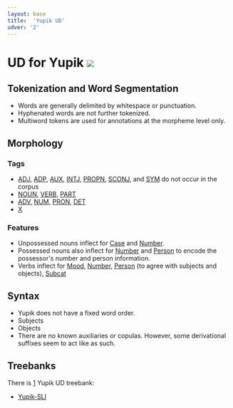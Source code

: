 ```yaml
---
layout: base
title:  'Yupik UD'
udver: '2'
---
```


# UD for Yupik <span class="flagspan"><img class="flag" src="../../flags/svg/US-AK.svg" /></span>

## Tokenization and Word Segmentation

* Words are generally delimited by whitespace or punctuation.
* Hyphenated words are not further tokenized.
* Multiword tokens are used for annotations at the morpheme level only.

## Morphology

### Tags

* [ADJ](), [ADP](), [AUX](), [INTJ](), [PROPN](), [SCONJ](), and [SYM]() do not occur in the corpus
* [NOUN](), [VERB](), [PART]()
* [ADV](), [NUM](), [PRON](), [DET]()
* [X]()

### Features

* Unpossessed nouns inflect for [Case]() and [Number]().
* Possessed nouns also inflect for [Number]() and [Person]() to encode the possessor's number and person information.
* Verbs inflect for [Mood](), [Number](), [Person]() (to agree with subjects and objects), [Subcat]()

## Syntax

* Yupik does not have a fixed word order.
* Subjects
* Objects
* There are no known auxiliaries or copulas. However, some derivational suffixes seem to act like as such.


## Treebanks

There is [1](../treebanks/ess-comparison.html) Yupik UD treebank:

  * [Yupik-SLI](../treebanks/ess_sli/index.html)

